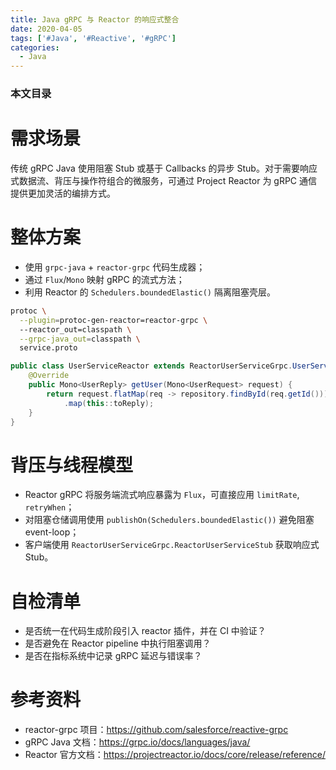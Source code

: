 ```yaml
---
title: Java gRPC 与 Reactor 的响应式整合
date: 2020-04-05
tags: ['#Java', '#Reactive', '#gRPC']
categories:
  - Java
---
```


### 本文目录
<!-- toc -->

# 需求场景
传统 gRPC Java 使用阻塞 Stub 或基于 Callbacks 的异步 Stub。对于需要响应式数据流、背压与操作符组合的微服务，可通过 Project Reactor 为 gRPC 通信提供更加灵活的编排方式。

# 整体方案
- 使用 `grpc-java` + `reactor-grpc` 代码生成器；
- 通过 `Flux`/`Mono` 映射 gRPC 的流式方法；
- 利用 Reactor 的 `Schedulers.boundedElastic()` 隔离阻塞壳层。

```bash
protoc \
  --plugin=protoc-gen-reactor=reactor-grpc \ 
  --reactor_out=classpath \
  --grpc-java_out=classpath \
  service.proto
```

```java
public class UserServiceReactor extends ReactorUserServiceGrpc.UserServiceImplBase {
    @Override
    public Mono<UserReply> getUser(Mono<UserRequest> request) {
        return request.flatMap(req -> repository.findById(req.getId()))
            .map(this::toReply);
    }
}
```

# 背压与线程模型
- Reactor gRPC 将服务端流式响应暴露为 `Flux`，可直接应用 `limitRate`, `retryWhen`；
- 对阻塞仓储调用使用 `publishOn(Schedulers.boundedElastic())` 避免阻塞 event-loop；
- 客户端使用 `ReactorUserServiceGrpc.ReactorUserServiceStub` 获取响应式 Stub。

# 自检清单
- 是否统一在代码生成阶段引入 reactor 插件，并在 CI 中验证？
- 是否避免在 Reactor pipeline 中执行阻塞调用？
- 是否在指标系统中记录 gRPC 延迟与错误率？

# 参考资料
- reactor-grpc 项目：https://github.com/salesforce/reactive-grpc
- gRPC Java 文档：https://grpc.io/docs/languages/java/
- Reactor 官方文档：https://projectreactor.io/docs/core/release/reference/
